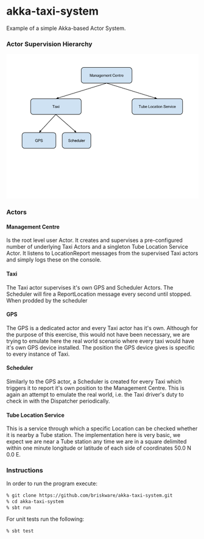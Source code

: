 akka-taxi-system
================

Example of a simple Akka-based Actor System.
### Actor Supervision Hierarchy
![actor supervision hierarchy](/doc/TaxiSystemActorSupervisionHierarchy.png?raw=true)
### Actors
#### Management Centre
Is the root level user Actor. It creates and supervises a pre-configured number of underlying Taxi Actors and a singleton Tube Location Service Actor.
It listens to LocationReport messages from the supervised Taxi actors and simply logs these on the console.

#### Taxi
The Taxi actor supervises it's own GPS and Scheduler Actors. The Scheduler will fire a ReportLocation message every second until stopped. When prodded by the scheduler

#### GPS
The GPS is a dedicated actor and every Taxi actor has it's own. Although for the purpose of this exercise, this would not have been necessary,
we are trying to emulate here the real world scenario where every taxi would have it's own GPS device installed. The position the GPS device gives is specific to every instance of Taxi.

#### Scheduler
Similarly to the  GPS actor, a Scheduler is created for every Taxi which triggers it to report it's own position to the Management Centre. This is again an attempt to emulate the real world, i.e. the Taxi driver's duty to check in with the Dispatcher periodically.

#### Tube Location Service
This is a service through which a specific Location can be checked whether it is nearby a Tube station. The implementation here is very basic, we expect we are near a Tube station any time we are in a square delimited within one minute longitude or latitude of each side of coordinates 50.0 N 0.0 E.

### Instructions
In order to run the program execute:
```
% git clone https://github.com/briskware/akka-taxi-system.git
% cd akka-taxi-system
% sbt run
```
For unit tests run the following:
```
% sbt test
```
